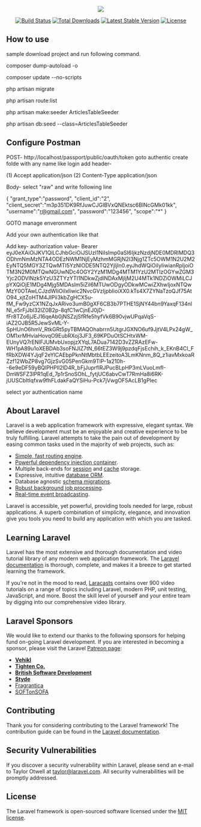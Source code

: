 <p align="center"><img src="https://laravel.com/assets/img/components/logo-laravel.svg"></p>

<p align="center">
<a href="https://travis-ci.org/laravel/framework"><img src="https://travis-ci.org/laravel/framework.svg" alt="Build Status"></a>
<a href="https://packagist.org/packages/laravel/framework"><img src="https://poser.pugx.org/laravel/framework/d/total.svg" alt="Total Downloads"></a>
<a href="https://packagist.org/packages/laravel/framework"><img src="https://poser.pugx.org/laravel/framework/v/stable.svg" alt="Latest Stable Version"></a>
<a href="https://packagist.org/packages/laravel/framework"><img src="https://poser.pugx.org/laravel/framework/license.svg" alt="License"></a>
</p>

## How to use

sample download project and run following command.

composer dump-autoload -o

composer update --no-scripts

php artisan migrate

php artisan route:list

php artisan make:seeder ArticlesTableSeeder

php artisan db:seed --class=ArticlesTableSeeder

## Configure Postman

POST-  http://localhost/passport/public/oauth/token
goto authentic create folde with any name like login
add header-

(1) Accept  application/json
(2) Content-Type   application/json

Body- select "raw" and write following line

{
"grant_type":"password",
"client_id":"2",
"client_secret":"m3p351DK9RfJuwCJGIBVxQNEktsc6BlNcGMk01kk",
"username":"r@gmail.com",
"password":"123456",
"scope":"*"
}

GOTO manage enveronment

Add your own authentication like that

Add key- authorization
value- 
Bearer eyJ0eXAiOiJKV1QiLCJhbGciOiJSUzI1NiIsImp0aSI6IjkzNzdjNDE0MDRlMDQ3ODhmNmMzNTA4ODEzNWM1NjEyMzhmMGRjN2I3Njg1ZTc5OWM1N2U2M2EyNTQ5MGY3ZTQwMTI5YzNlODE5NTQ2YjljIn0.eyJhdWQiOiIyIiwianRpIjoiOTM3N2M0MTQwNGUwNDc4OGY2YzM1MDg4MTM1YzU2MTIzOGYwZGM3Yjc2ODVlNzk5YzU3ZTYzYTI1NDkwZjdlNDAxMjljM2U4MTk1NDZiOWMiLCJpYXQiOjE1MDg4Mjg5MDAsIm5iZiI6MTUwODgyODkwMCwiZXhwIjoxNTQwMzY0OTAwLCJzdWIiOiIxIiwic2NvcGVzIjpbIioiXX0.kTs4X7ZYNaTzoQJf75AtO94_xjtZoHTM4JIPii3kbZgHCX5u-fM_Fw9yzCX1NZqJxARivo3umB0gXF6CB3b7PTHE1SjNY44bn9YaxqF134nlNI_e5rFjJbl32lZ0B2p-8qfC1wCjnEJ0jD-fFr8TZo6jJEJ16qeAb0jNSZzjSfRfe5hyfVk6B90vjwUPqaVqS-iAZ2OJB5R5JewSvML-Y-SpHUnO6hmV_RtkGRt5pyTBMAQOhabrrn5UtgrJGXNO6uf9JjtV4LPx24gW_OM1xrMHviaHovqO9EubRXoj3JF3_69KPDuOtSCHtxWM-EUnyVQ7rENIFJUMvbUxopjzXYqL7ADua7142D3vZZRAzEFw-WH1pA89u1oXEBDAb3soFNJIZ7tN_66tEZ3W9j9pzdqFjsEchih_k_EKnB4CI_FfRbXDW4YJjqF2eYlCAEbpPknNtMbtbLEEzeitoA3LmKNnm_8Q_z1iavMxkoaRZzf12WbZP8vg7GjzSvG05PenGkm9TlP-1a210h--6e9eDF59yBQlPHPIl2lD4R_bFjJuprfIRJPucBLpHP3mLVuoLmfI-DmWSFZ3lPR1qEd_7p1rSnoSOhL_fytjUC6abvCwT7RmHa8i6RK-jUUSCbItIqfxw9fhFLdakFaQYSiHu-Pck7jVwgOF5AcLB1gPIec

select yor authentication name




## About Laravel

Laravel is a web application framework with expressive, elegant syntax. We believe development must be an enjoyable and creative experience to be truly fulfilling. Laravel attempts to take the pain out of development by easing common tasks used in the majority of web projects, such as:

- [Simple, fast routing engine](https://laravel.com/docs/routing).
- [Powerful dependency injection container](https://laravel.com/docs/container).
- Multiple back-ends for [session](https://laravel.com/docs/session) and [cache](https://laravel.com/docs/cache) storage.
- Expressive, intuitive [database ORM](https://laravel.com/docs/eloquent).
- Database agnostic [schema migrations](https://laravel.com/docs/migrations).
- [Robust background job processing](https://laravel.com/docs/queues).
- [Real-time event broadcasting](https://laravel.com/docs/broadcasting).

Laravel is accessible, yet powerful, providing tools needed for large, robust applications. A superb combination of simplicity, elegance, and innovation give you tools you need to build any application with which you are tasked.

## Learning Laravel

Laravel has the most extensive and thorough documentation and video tutorial library of any modern web application framework. The [Laravel documentation](https://laravel.com/docs) is thorough, complete, and makes it a breeze to get started learning the framework.

If you're not in the mood to read, [Laracasts](https://laracasts.com) contains over 900 video tutorials on a range of topics including Laravel, modern PHP, unit testing, JavaScript, and more. Boost the skill level of yourself and your entire team by digging into our comprehensive video library.

## Laravel Sponsors

We would like to extend our thanks to the following sponsors for helping fund on-going Laravel development. If you are interested in becoming a sponsor, please visit the Laravel [Patreon page](http://patreon.com/taylorotwell):

- **[Vehikl](http://vehikl.com)**
- **[Tighten Co.](https://tighten.co)**
- **[British Software Development](https://www.britishsoftware.co)**
- **[Styde](https://styde.net)**
- [Fragrantica](https://www.fragrantica.com)
- [SOFTonSOFA](https://softonsofa.com/)

## Contributing

Thank you for considering contributing to the Laravel framework! The contribution guide can be found in the [Laravel documentation](http://laravel.com/docs/contributions).

## Security Vulnerabilities

If you discover a security vulnerability within Laravel, please send an e-mail to Taylor Otwell at taylor@laravel.com. All security vulnerabilities will be promptly addressed.

## License

The Laravel framework is open-sourced software licensed under the [MIT license](http://opensource.org/licenses/MIT).
